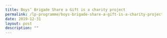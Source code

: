 ```yaml
---
title: Boys’ Brigade Share a Gift is a charity project
permalink: /lp-programme/boys-brigade-share-a-gift-is-a-charity-project/
date: 2019-12-31
layout: post
description: ""
---
```

